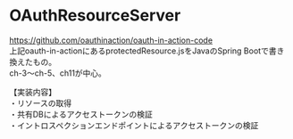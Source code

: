 # OAuthResourceServer
https://github.com/oauthinaction/oauth-in-action-code  
上記oauth-in-actionにあるprotectedResource.jsをJavaのSpring Bootで書き換えたもの。  
ch-3～ch-5、ch11が中心。  

【実装内容】  
・リソースの取得  
・共有DBによるアクセストークンの検証  
・イントロスペクションエンドポイントによるアクセストークンの検証  

